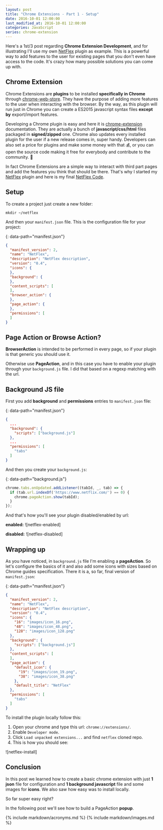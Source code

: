 ```yaml
---
layout: post
title: "Chrome Extensions - Part 1 - Setup"
date: 2016-10-01 12:00:00
last_modified_at: 2016-10-01 12:00:00
categories: JavaScript
series: chrome-extension
---
```


Here's a 1st/3 post regarding **Chrome Extension Development**, and for illustrating I'll use my own [NetFlex][netflex] plugin as example. This is a powerful way to add features to the user for existing pages that you don't even have access to the code. It's crazy how many possible solutions you can come up with.

## Chrome Extension

Chrome Extensions are **plugins** to be installed **specifically in Chrome** through [chrome-web-store]. They have the purpose of adding more features to the user when interacting with the browser. By the way, as this plugin will run just in Chrome you can create a ES2015 javascript syntax files **except by** export/import features.

Developing a Chrome plugin is easy and here it is [chrome-extension] documentation. They are actually a bunch of **javascript/css/html** files packaged in **signed/zipped** one. Chrome also updates every installed plugin for the user if a new release comes in, super handy. Developers can also set a price for plugins and make some money with that 💰, or you can open the source code making it free for everybody and contribute to the community. 💸

In fact Chrome Extensions are a simple way to interact with third part pages and add the features you think that should be there. That's why I started my [NetFlex][netflex] plugin and here is my final [NetFlex Code][netflex-code].

## Setup

To create a project just create a new folder:

```shell
mkdir ~/netflex
```

And then your `manifest.json` file. This is the configuration file for your project:

{: data-path="manifest.json"}
```json
{
  "manifest_version": 2,
  "name": "NetFlex",
  "description": "NetFlex description",
  "version": "0.4",
  "icons": {
  },
  "background": {
  },
  "content_scripts": [
  ],
  "browser_action": {
  },
  "page_action": {
  },
  "permissions": [
  ]
}
```

## Page Action or Browse Action?

**BrowserAction** is intended to be performed in every page, so if your plugin is that generic you should use it.

Otherwise use **PageAction**, and in this case you have to enable your plugin through your `background.js` file. I did that based on a regexp matching with the url.

## Background JS file

First you add **background** and **permissions** entries to `manifest.json` file:

{: data-path="manifest.json"}
```json
{
  ...
  "background": {
    "scripts": ["background.js"]
  },
  ...
  "permissions": [
    "tabs"
  ]
}
```

And then you create your `background.js`:

{: data-path="background.js"}
```javascript
chrome.tabs.onUpdated.addListener((tabId, _, tab) => {
  if (tab.url.indexOf('https://www.netflix.com/') == 0) {
    chrome.pageAction.show(tabId);
  }
});
```

And that's how you'll see your plugin disabled/enabled by url:

**enabled:** ![netflex-enabled]

**disabled:** ![netflex-disabled]

## Wrapping up

As you have noticed, in `background.js` file I'm enabling a **pageAction**. So let's configure the basics of it and also add some icons with sizes based on Chrome guides specification. There it is a, so far, final version of `manifest.json`:

{: data-path="manifest.json"}
```json
{
  "manifest_version": 2,
  "name": "NetFlex",
  "description": "NetFlex description",
  "version": "0.4",
  "icons": {
    "16": "images/icon_16.png",
    "48": "images/icon_48.png",
    "128": "images/icon_128.png"
  },
  "background": {
    "scripts": ["background.js"]
  },
  "content_scripts": [
  ],
  "page_action": {
    "default_icon": {
      "19": "images/icon_19.png",
      "38": "images/icon_38.png"
    },
    "default_title": "NetFlex"
  },
  "permissions": [
    "tabs"
  ]
}
```

To install the plugin locally follow this:

1. Open your chrome and type this url: `chrome://extensions/`.
2. Enable `Developer mode`.
3. Click `Load unpacked extensions...` and find `netflex` cloned repo.
4. This is how you should see:

![netflex-install]

## Conclusion

In this post we learned how to create a basic chrome extension with just **1 json** file for configuration and **1 background javascript** file and some images for **icons**. We also saw how easy was to install locally.

So far super easy right?

In the following post we'll see how to build a PageAction **popup**.

{% include markdown/acronyms.md %}
{% include markdown/images.md %}

[netflex]: https://chrome.google.com/webstore/detail/netflex/enabfkegimbpnmiadibjifbmbednodib 'NetFlex'
[netflex-code]: https://github.com/vnegrisolo/netflex, 'NetFlex Code'
[chrome-extension]: https://developer.chrome.com/extensions 'Chrome extension'
[chrome-web-store]: https://chrome.google.com/webstore/category/apps 'Chrome web store'

